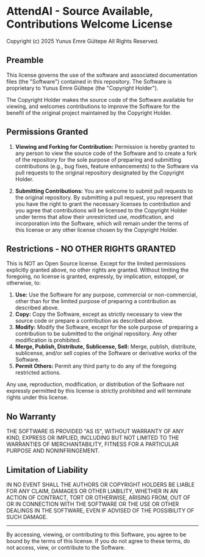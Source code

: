 # AttendAI - Source Available, Contributions Welcome License

Copyright (c) 2025 Yunus Emre Gültepe
All Rights Reserved.

## Preamble

This license governs the use of the software and associated documentation files (the "Software") contained in this repository. The Software is proprietary to Yunus Emre Gültepe (the "Copyright Holder").

The Copyright Holder makes the source code of the Software available for viewing, and welcomes contributions to improve the Software for the benefit of the original project maintained by the Copyright Holder.

## Permissions Granted

1.  **Viewing and Forking for Contribution:** Permission is hereby granted to any person to view the source code of the Software and to create a fork of the repository for the sole purpose of preparing and submitting contributions (e.g., bug fixes, feature enhancements) to the Software via pull requests to the original repository designated by the Copyright Holder.

2.  **Submitting Contributions:** You are welcome to submit pull requests to the original repository. By submitting a pull request, you represent that you have the right to grant the necessary licenses to  contribution and you agree that  contributions will be licensed to the Copyright Holder under terms that allow their unrestricted use, modification, and incorporation into the Software, which will remain under the terms of this license or any other license chosen by the Copyright Holder.

## Restrictions - NO OTHER RIGHTS GRANTED

This is NOT an Open Source license. Except for the limited permissions explicitly granted above, no other rights are granted. Without limiting the foregoing, no license is granted, expressly, by implication, estoppel, or otherwise, to:

1.  **Use:** Use the Software for any purpose, commercial or non-commercial, other than for the limited purpose of preparing a contribution as described above.
2.  **Copy:** Copy the Software, except as strictly necessary to view the source code or prepare a contribution as described above.
3.  **Modify:** Modify the Software, except for the sole purpose of preparing a contribution to be submitted to the original repository. Any other modification is prohibited.
4.  **Merge, Publish, Distribute, Sublicense, Sell:** Merge, publish, distribute, sublicense, and/or sell copies of the Software or derivative works of the Software.
5.  **Permit Others:** Permit any third party to do any of the foregoing restricted actions.

Any use, reproduction, modification, or distribution of the Software not expressly permitted by this license is strictly prohibited and will terminate  rights under this license.

## No Warranty

THE SOFTWARE IS PROVIDED "AS IS", WITHOUT WARRANTY OF ANY KIND, EXPRESS OR IMPLIED, INCLUDING BUT NOT LIMITED TO THE WARRANTIES OF MERCHANTABILITY, FITNESS FOR A PARTICULAR PURPOSE AND NONINFRINGEMENT.

## Limitation of Liability

IN NO EVENT SHALL THE AUTHORS OR COPYRIGHT HOLDERS BE LIABLE FOR ANY CLAIM, DAMAGES OR OTHER LIABILITY, WHETHER IN AN ACTION OF CONTRACT, TORT OR OTHERWISE, ARISING FROM, OUT OF OR IN CONNECTION WITH THE SOFTWARE OR THE USE OR OTHER DEALINGS IN THE SOFTWARE, EVEN IF ADVISED OF THE POSSIBILITY OF SUCH DAMAGE.

---

By accessing, viewing, or contributing to this Software, you agree to be bound by the terms of this license. If you do not agree to these terms, do not access, view, or contribute to the Software.
